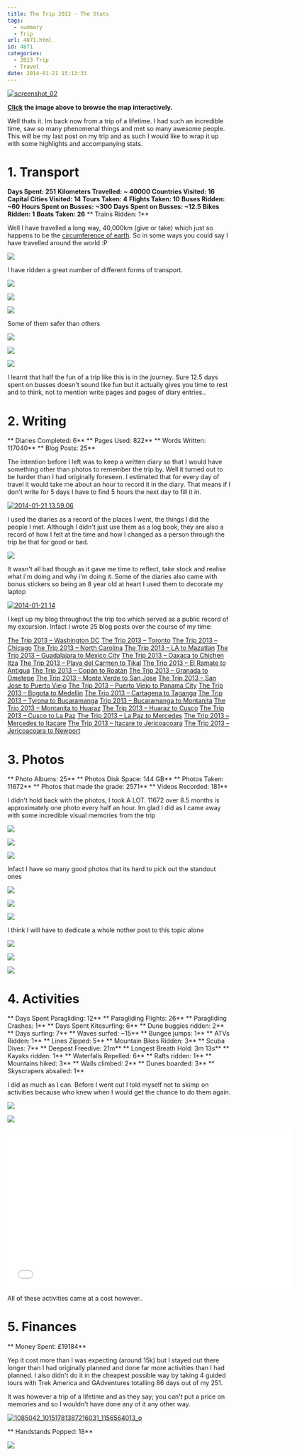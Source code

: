 ```yaml
---
title: The Trip 2013 - The Stats
tags:
  - summary
  - Trip
url: 4871.html
id: 4871
categories:
  - 2013 Trip
  - Travel
date: 2014-01-21 15:13:33
---
```


[![screenshot_02](https://mikecann.co.uk/wp-content/uploads/2014/01/screenshot_02.png)](https://mapsengine.google.com/map/embed?mid=zqHG_2WyX1Rw.kX4lL2DfOU1E)

**[ Click](https://mapsengine.google.com/map/embed?mid=zqHG_2WyX1Rw.kX4lL2DfOU1E) the image above to browse the map interactively.**

Well thats it. Im back now from a trip of a lifetime. I had such an incredible time, saw so many phenomenal things and met so many awesome people. This will be my last post on my trip and as such I would like to wrap it up with some highlights and accompanying stats.

<!-- more -->

# 1\. Transport

**Days Spent: 251**
**Kilometers Travelled: ~ 40000**
**Countries Visited: 16**
**Capital Cities Visited: 14**
**Tours Taken: 4**
**Flights Taken: 10**
**Buses Ridden: ~60**
**Hours Spent on Busses: ~300**
**Days Spent on Busses: ~12.5**
**Bikes Ridden: 1**
**Boats Taken: 26**
** Trains Ridden: 1**

Well I have travelled a long way, 40,000km (give or take) which just so happens to be the [circumference of earth](https://www.google.co.uk/search?q=circumference+of+the+earth&oq=cir&aqs=chrome.1.69i57j69i59j69i65j69i59j0l2.1090j0j4&sourceid=chrome&espv=210&es_sm=93&ie=UTF-8). So in some ways you could say I have travelled around the world :P

![](https://mikecann.co.uk/wp-content/uploads/2013/07/photo3.jpg)

I have ridden a great number of different forms of transport.

![](https://mikecann.co.uk/wp-content/uploads/2013/08/photo-691.jpg)

![](https://mikecann.co.uk/wp-content/uploads/2013/11/photo-781.jpg)

![](https://mikecann.co.uk/wp-content/uploads/2013/11/photo-32.jpg)

Some of them safer than others

![](https://mikecann.co.uk/wp-content/uploads/2013/08/photo-94.jpg)

![](https://mikecann.co.uk/wp-content/uploads/2013/08/photo-414.jpg)

![](https://mikecann.co.uk/wp-content/uploads/2013/07/photo-572.jpg)

I learnt that half the fun of a trip like this is in the journey. Sure 12.5 days spent on busses doesn't sound like fun but it actually gives you time to rest and to think, not to mention write pages and pages of diary entries..

# 2\. Writing

** Diaries Completed: 6**
** Pages Used: 822**
** Words Written: 117040**
** Blog Posts: 25**

The intention before I left was to keep a written diary so that I would have something other than photos to remember the trip by. Well it turned out to be harder than I had originally foreseen. I estimated that for every day of travel it would take me about an hour to record it in the diary. That means if I don't write for 5 days I have to find 5 hours the next day to fill it in.

[![2014-01-21 13.59.06](https://mikecann.co.uk/wp-content/uploads/2014/01/2014-01-21-13.59.06-1024x768.jpg)](https://mikecann.co.uk/wp-content/uploads/2014/01/2014-01-21-13.59.06.jpg)

I used the diaries as a record of the places I went, the things I did the people I met. Although I didn't just use them as a log book, they are also a record of how I felt at the time and how I changed as a person through the trip be that for good or bad.

![](https://mikecann.co.uk/wp-content/uploads/2013/07/photo-623.jpg)

It wasn't all bad though as it gave me time to reflect, take stock and realise what i'm doing and why i'm doing it. Some of the diaries also came with bonus stickers so being an 8 year old at heart I used them to decorate my laptop

[![2014-01-21 14](https://mikecann.co.uk/wp-content/uploads/2014/01/2014-01-21-14-1024x768.jpg)](https://mikecann.co.uk/wp-content/uploads/2014/01/2014-01-21-14.jpg)

I kept up my blog throughout the trip too which served as a public record of my excursion. Infact I wrote 25 blog posts over the course of my time:

[The Trip 2013 – Washington DC](https://mikecann.co.uk/travel/the-trip-2013-washington-dc/)
[The Trip 2013 – Toronto](https://mikecann.co.uk/travel/the-trip-2013-toronto/)
[The Trip 2013 – Chicago](https://mikecann.co.uk/travel/the-trip-2013-chicago/)
[The Trip 2013 – North Carolina](https://mikecann.co.uk/travel/the-trip-2013-north-carolina/)
[The Trip 2013 – LA to Mazatlan](https://mikecann.co.uk/travel/the-trip-2013-la-to-mazatlan/)
[The Trip 2013 – Guadalajara to Mexico City](https://mikecann.co.uk/uncategorized/the-trip-2013-guadalajara-to-mexico-city/)
[The Trip 2013 – Oaxaca to Chichen Itza](https://mikecann.co.uk/travel/the-trip-2013-oaxaca-to-chichen-itza/)
[The Trip 2013 – Playa del Carmen to Tikal](https://mikecann.co.uk/travel/the-trip-2013-playa-del-carmen-to-tikal/)
[The Trip 2013 – El Ramate to Antigua](https://mikecann.co.uk/travel/the-trip-2013-el-ramate-to-antigua/)
[The Trip 2013 – Copán to Roatán](https://mikecann.co.uk/travel/the-trip-2013-copan-to-roatan/)
[The Trip 2013 – Granada to Ometepe](https://mikecann.co.uk/travel/the-trip-2013-granada-to-ometepe/)
[The Trip 2013 – Monte Verde to San Jose](https://mikecann.co.uk/travel/the-trip-2013-monte-verde-to-san-jose/)
[The Trip 2013 – San Jose to Puerto Viejo](https://mikecann.co.uk/travel/the-trip-2013-san-jose-to-puerto-viejo/)
[The Trip 2013 – Puerto Viejo to Panama City](https://mikecann.co.uk/travel/the-trip-2013-puerto-viejo-to-panama-city/)
[The Trip 2013 – Bogota to Medellin](https://mikecann.co.uk/travel/the-trip-2013-bogota-to-medellin/)
[The Trip 2013 – Cartagena to Taganga](https://mikecann.co.uk/uncategorized/the-trip-2013-cartagena-to-taganga/)
[The Trip 2013 – Tyrona to Bucaramanga](https://mikecann.co.uk/travel/the-trip-2013-tyrona-to-bucaramanga/)
[Trip 2013 – Bucaramanga to Montanita](https://mikecann.co.uk/travel/trip-2013-bucaramanga-to-montanita/)
[The Trip 2013 – Montanita to Huaraz](https://mikecann.co.uk/travel/the-trip-2013-montanita-to-huaraz/)
[The Trip 2013 – Huaraz to Cusco](https://mikecann.co.uk/travel/the-trip-2013-huaraz-to-cusco/)
[The Trip 2013 – Cusco to La Paz](https://mikecann.co.uk/travel/the-trip-2013-cusco-to-la-paz/)
[The Trip 2013 – La Paz to Mercedes](https://mikecann.co.uk/travel/the-trip-2013-la-paz-to-mercedes/)
[The Trip 2013 – Mercedes to Itacare](https://mikecann.co.uk/travel/the-trip-2013-mercedes-to-itacare/)
[The Trip 2013 – Itacare to Jericoacoara](https://mikecann.co.uk/travel/the-trip-2013-itacare-to-jericoacoara/)
[The Trip 2013 – Jericoacoara to Newport](https://mikecann.co.uk/travel/the-trip-2013-jericoacoara-to-newport/)

# 3\. Photos

** Photo Albums: 25**
** Photos Disk Space: 144 GB**
** Photos Taken: 11672**
** Photos that made the grade: 2571**
** Videos Recorded: 181**

I didn't hold back with the photos, I took A LOT. 11672 over 8.5 months is approximately one photo every half an hour. Im glad I did as I came away with some incredible visual memories from the trip

![](https://mikecann.co.uk/wp-content/uploads/2013/05/falls2.jpg)

![](https://mikecann.co.uk/wp-content/uploads/2013/12/photo-181.jpg)

![](https://mikecann.co.uk/wp-content/uploads/2013/12/photo-34.jpg)

Infact I have so many good photos that its hard to pick out the standout ones

![](https://mikecann.co.uk/wp-content/uploads/2013/06/photo-46.jpg)

![](https://mikecann.co.uk/wp-content/uploads/2013/07/photo-702.jpg)

![](https://mikecann.co.uk/wp-content/uploads/2013/07/photo-561.jpg)

I think I will have to dedicate a whole nother post to this topic alone

![](https://mikecann.co.uk/wp-content/uploads/2013/10/photo-26.jpg)

![](https://mikecann.co.uk/wp-content/uploads/2013/10/photo-45.jpg)

![](https://mikecann.co.uk/wp-content/uploads/2013/11/photo-72.jpg)

# 4\. Activities

** Days Spent Paragliding: 12**
** Paragliding Flights: 26**
** Paragliding Crashes: 1**
** Days Spent Kitesurfing: 6**
** Dune buggies ridden: 2**
** Days surfing: 7**
** Waves surfed: ~15**
** Bungee jumps: 1**
** ATVs Ridden: 1**
** Lines Zipped: 5**
** Mountain Bikes Ridden: 3**
** Scuba Dives: 7**
** Deepest Freedive: 21m**
** Longest Breath Hold: 3m 13s**
** Kayaks ridden: 1**
** Waterfalls Repelled: 6**
** Rafts ridden: 1**
** Mountains hiked: 3**
** Walls climbed: 2**
** Dunes boarded: 3**
** Skyscrapers absailed: 1**

I did as much as I can. Before I went out I told myself not to skimp on activities because who knew when I would get the chance to do them again.

![](https://mikecann.co.uk/wp-content/uploads/2013/08/photo-94.jpg)

![](https://mikecann.co.uk/wp-content/uploads/2013/09/photo-772.jpg)

<iframe width="640" height="360" src="//www.youtube.com/embed/p3gaQBr1FAs" frameborder="0" allowfullscreen></iframe>

All of these activities came at a cost however..

# 5\. Finances

** Money Spent: £19184**</p>

Yep it cost more than I was expecting (around 15k) but I stayed out there longer than I had originally planned and done far more activities than I had planned. I also didn't do it in the cheapest possible way by taking 4 guided tours with Trek America and GAdventures totalling 86 days out of my 251.

It was however a trip of a lifetime and as they say; you can't put a price on memories and so I wouldn't have done any of it any other way.

[![1085042_10151781387216031_1156564013_o](https://mikecann.co.uk/wp-content/uploads/2014/01/1085042_10151781387216031_1156564013_o-1024x915.jpg)](https://mikecann.co.uk/wp-content/uploads/2014/01/1085042_10151781387216031_1156564013_o.jpg)

** Handstands Popped: 18**

![](https://mikecann.co.uk/wp-content/uploads/2013/10/photo-851.jpg)
